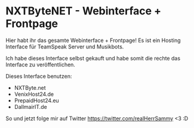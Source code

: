 # NXTByteNET - Webinterface + Frontpage

Hier habt ihr das gesamte Webinterface + Frontpage!
Es ist ein Hosting Interface für TeamSpeak Server und Musikbots.


Ich habe dieses Interface selbst gekauft und habe somit die rechte das Interface zu veröffentlichen.

Dieses Interface benutzen:
- NXTByte.net
- VenixHost24.de
- PrepaidHost24.eu
- DallmairIT.de

So und jetzt folge mir auf Twitter https://twitter.com/realHerrSammy <3 :D

